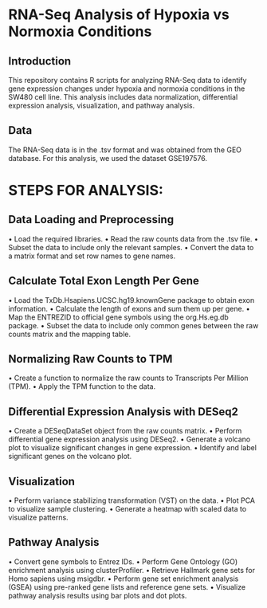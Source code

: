 # RNA-Seq Analysis of Hypoxia vs Normoxia Conditions
## Introduction
This repository contains R scripts for analyzing RNA-Seq data to identify gene expression changes under hypoxia and normoxia conditions in the SW480 cell line. This analysis includes data normalization, differential expression analysis, visualization, and pathway analysis.
## Data
The RNA-Seq data is in the .tsv format and was obtained from the GEO database. For this analysis, we used the dataset GSE197576.

# STEPS FOR ANALYSIS:
## Data Loading and Preprocessing
•  Load the required libraries.
•  Read the raw counts data from the .tsv file.
•  Subset the data to include only the relevant samples.
•  Convert the data to a matrix format and set row names to gene names.

## Calculate Total Exon Length Per Gene
•  Load the TxDb.Hsapiens.UCSC.hg19.knownGene package to obtain exon information.
•  Calculate the length of exons and sum them up per gene.
•  Map the ENTREZID to official gene symbols using the org.Hs.eg.db package.
•  Subset the data to include only common genes between the raw counts matrix and the mapping table.

## Normalizing Raw Counts to TPM
•  Create a function to normalize the raw counts to Transcripts Per Million (TPM).
•  Apply the TPM function to the data.

## Differential Expression Analysis with DESeq2
•	Create a DESeqDataSet object from the raw counts matrix.
•	Perform differential gene expression analysis using DESeq2.
•	Generate a volcano plot to visualize significant changes in gene expression.
•	Identify and label significant genes on the volcano plot.

## Visualization
•	Perform variance stabilizing transformation (VST) on the data.
•	Plot PCA to visualize sample clustering.
•	Generate a heatmap with scaled data to visualize patterns. 

## Pathway Analysis
•  Convert gene symbols to Entrez IDs.
•  Perform Gene Ontology (GO) enrichment analysis using clusterProfiler.
•  Retrieve Hallmark gene sets for Homo sapiens using msigdbr.
•  Perform gene set enrichment analysis (GSEA) using pre-ranked gene lists and reference gene sets.
•  Visualize pathway analysis results using bar plots and dot plots.

